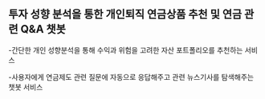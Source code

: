 ## 투자 성향 분석을 통한 개인퇴직 연금상품 추천 및 연금 관련 Q&A 챗봇

-간단한 개인 성향분석을 통해 수익과 위험을 고려한 자산 포트폴리오를 추천하는 서비스

-사용자에게 연금제도 관련 질문에 자동으로 응답해주고 관련 뉴스기사를 탐색해주는 챗봇 서비스
